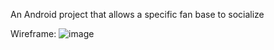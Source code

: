 An Android project that allows a specific fan base to socialize

Wireframe:
![image](https://user-images.githubusercontent.com/32188695/173232402-241012c6-253a-4fc4-8d47-dc9e843be5ab.png)
